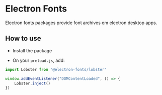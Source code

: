 # Electron Fonts

Electron fonts packages provide font archives em electron desktop apps.

## How to use

* Install the package

* On your `preload.js`, add:

```ts
import Lobster from "@electron-fonts/lobster"

window.addEventListener("DOMContentLoaded", () => {
    Lobster.inject()
})
```